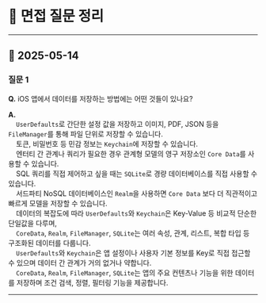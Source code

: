 # 📝 면접 질문 정리

---

## 📅 2025-05-14

### 질문 1
**Q.** iOS 앱에서 데이터를 저장하는 방법에는 어떤 것들이 있나요?

**A.**  
    `UserDefaults`로 간단한 설정 값을 저장하고 이미지, PDF, JSON 등을 `FileManager`를 통해 파일 단위로 저장할 수 있습니다.  
    토큰, 비밀번호 등 민감 정보는 `Keychain`에 저장할 수 있습니다.  
    엔터티 간 관계나 쿼리가 필요한 경우 관계형 모델의 영구 저장소인 `Core Data`를 사용할 수 있습니다.  
    SQL 쿼리를 직접 제어하고 싶을 때는 `SQLite`로 경량 데이터베이스를 직접 사용할 수 있습니다.  
    서드파티 NoSQL 데이터베이스인 `Realm`을 사용하면 `Core Data` 보다 더 직관적이고 빠르게 모델을 저장할 수 있습니다.  
    데이터의 복잡도에 따라 `UserDefaults`와 `Keychain`은 Key-Value 등 비교적 단순한 단일값을 다루며,  
    `CoreData`, `Realm`, `FileManager`, `SQLite`는 여러 속성, 관계, 리스트, 복합 타입 등 구조화된 데이터를 다룹니다.  
    `UserDefaults`와 `Keychain`은 앱 설정이나 사용자 기본 정보를 Key로 직접 접근할 수 있으며 데이터 간 관계가 거의 없거나 약합니다.  
    `CoreData`, `Realm`, `FileManager`, `SQLite`는 앱의 주요 컨텐츠나 기능을 위한 데이터를 저장하며 조건 검색, 정렬, 필터링 기능을 제공합니다.

---
